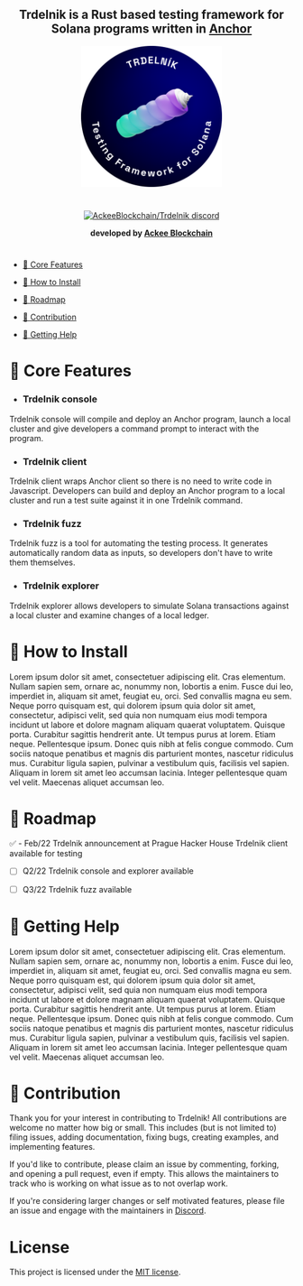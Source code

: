 <div align="center">
 
## **Trdelnik** is a Rust based testing framework for Solana programs written in [Anchor](https://project-serum.github.io/anchor/getting-started/introduction.html) 
 
  <img height="250" width="250" src="Badge_trdelnik.png"/>
 
 #
  <p align="center">
   <a href="https://discord.com/invite/h3zeeCbHYT">
    <img src="https://discordapp.com/api/guilds/867746290678104064/widget.png?style=banner2" title="AckeeBlockchain/Trdelnik discord">
   </a>
    </p>
 
**developed by [Ackee Blockchain](https://ackeeblockchain.com)**

 #
 
</div>

- [📌 Core Features](#-core-features)

- [💾 How to Install](#-how-to-install)

- [📆 Roadmap](#-roadmap)

- [🚀 Contribution](#-contribution)

- [🍼 Getting Help](#-getting-help)

# 📌 Core Features

- ### Trdelnik console

Trdelnik console will compile and deploy an Anchor program, launch a local cluster 
and give developers a command prompt to interact with the program.

- ### Trdelnik client

Trdelnik client wraps Anchor client so there is no need to write code in Javascript.
Developers can build and deploy an Anchor program to a local cluster and run a test suite against it in one Trdelnik command.

- ### Trdelnik fuzz
    
Trdelnik fuzz is a tool for automating the testing process. It generates automatically random data as inputs, so developers don't have to write them themselves.

- ### Trdelnik explorer

Trdelnik explorer allows developers to simulate Solana transactions against a
local cluster and examine changes of a local ledger.

# 💾 How to Install

Lorem ipsum dolor sit amet, consectetuer adipiscing elit. Cras elementum. Nullam sapien sem, ornare ac, nonummy non, lobortis a enim. Fusce dui leo, imperdiet in, aliquam sit amet, feugiat eu, orci. Sed convallis magna eu sem. Neque porro quisquam est, qui dolorem ipsum quia dolor sit amet, consectetur, adipisci velit, sed quia non numquam eius modi tempora incidunt ut labore et dolore magnam aliquam quaerat voluptatem. Quisque porta. Curabitur sagittis hendrerit ante. Ut tempus purus at lorem. Etiam neque. Pellentesque ipsum. Donec quis nibh at felis congue commodo. Cum sociis natoque penatibus et magnis dis parturient montes, nascetur ridiculus mus. Curabitur ligula sapien, pulvinar a vestibulum quis, facilisis vel sapien. Aliquam in lorem sit amet leo accumsan lacinia. Integer pellentesque quam vel velit. Maecenas aliquet accumsan leo.

# 📆 Roadmap  

✅ - Feb/22
Trdelnik announcement at Prague Hacker House
Trdelnik client available for testing

- [ ]  Q2/22
Trdelnik console and explorer available

- [ ]  Q3/22
Trdelnik fuzz available


# 🍼 Getting Help 

Lorem ipsum dolor sit amet, consectetuer adipiscing elit. Cras elementum. Nullam sapien sem, ornare ac, nonummy non, lobortis a enim. Fusce dui leo, imperdiet in, aliquam sit amet, feugiat eu, orci. Sed convallis magna eu sem. Neque porro quisquam est, qui dolorem ipsum quia dolor sit amet, consectetur, adipisci velit, sed quia non numquam eius modi tempora incidunt ut labore et dolore magnam aliquam quaerat voluptatem. Quisque porta. Curabitur sagittis hendrerit ante. Ut tempus purus at lorem. Etiam neque. Pellentesque ipsum. Donec quis nibh at felis congue commodo. Cum sociis natoque penatibus et magnis dis parturient montes, nascetur ridiculus mus. Curabitur ligula sapien, pulvinar a vestibulum quis, facilisis vel sapien. Aliquam in lorem sit amet leo accumsan lacinia. Integer pellentesque quam vel velit. Maecenas aliquet accumsan leo.



# 🚀 Contribution

Thank you for your interest in contributing to Trdelnik! All contributions are welcome no
matter how big or small. This includes (but is not limited to) filing issues,
adding documentation, fixing bugs, creating examples, and implementing features.

If you'd like to contribute, please claim an issue by commenting, forking, and
opening a pull request, even if empty. This allows the maintainers to track who
is working on what issue as to not overlap work. 

If you're considering larger changes or self motivated features, please file an issue
and engage with the maintainers in [Discord](https://discord.com/invite/h3zeeCbHYT).

# License
This project is licensed under the [MIT license](https://github.com/Ackee-Blockchain/trdelnik/blob/master/LICENSE).
